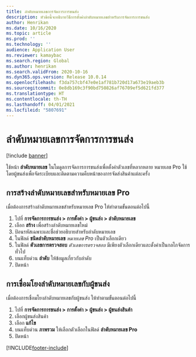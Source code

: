 ```yaml
---
title: ลำดับหมายเลขการจัดการการขนส่ง
description: หัวข้อนี้จะอธิบายวิธีการตั้งค่าลำดับหมายเลขสำหรับการจัดการการขนส่ง
author: Henrikan
ms.date: 10/16/2020
ms.topic: article
ms.prod: ''
ms.technology: ''
audience: Application User
ms.reviewer: kamaybac
ms.search.region: Global
ms.author: henrikan
ms.search.validFrom: 2020-10-16
ms.dyn365.ops.version: Release 10.0.14
ms.openlocfilehash: f3da757cbf47e0e1af781b720d17a673e19aeb3b
ms.sourcegitcommit: 0e8db169c3f90bd750826af76709ef5d621fd377
ms.translationtype: HT
ms.contentlocale: th-TH
ms.lasthandoff: 04/01/2021
ms.locfileid: "5807691"
---
```

# <a name="transportation-management-number-sequence"></a>ลำดับหมายเลขการจัดการการขนส่ง

[!include [banner](../includes/banner.md)]

ใช้หน้า **ลำดับหมายเลข** ในโมดูลการจัดการการขนส่งเพื่อตั้งค่าตัวเลขที่หลากหลาย หมายเลข Pro ใช้โดยผู้ขนส่งเพื่อจัดระเบียบและติดตามความคืบหน้าของการจัดส่งสินค้าแต่ละครั้ง

## <a name="create-a-number-sequence-for-a-pro-number"></a>การสร้างลำดับหมายเลขสำหรับหมายเลข Pro

เมื่อต้องการสร้างลำดับหมายเลขสำหรับหมายเลข Pro ให้ทำตามขั้นตอนต่อไปนี้

1. ไปที่ **การจัดการการขนส่ง \> การตั้งค่า \> ผู้ขนส่ง \> ลำดับหมายเลข**
1. เลือก **สร้าง** เพื่อสร้างลำดับหมายเลขใหม่
1. ป้อนรหัสเฉพาะและชื่อช่วยอธิบายสำหรับลำดับหมายเลข
1. ในฟิลด์ **ชนิดลำดับหมายเลข** *หมายเลข Pro* เป็นตัวเลือกเดียว
1. ในฟิลด์ **ตัวเลขการตรวจสอบ** *ตัวเลขการตรวจสอบ* มีเพียงตัวเลือกเดียวและตั้งค่าเป็นกลไกจัดการทั่วไป
1. บนแท็บด่วน **ลำดับ** ให้ข้อมูลเกี่ยวกับลำดับ
1. ปิดหน้า

## <a name="link-a-number-sequence-to-a-shipping-carrier"></a>การเชื่อมโยงลำดับหมายเลขกับผู้ขนส่ง

เมื่อต้องการเชื่อมโยงลำดับหมายเลขกับผู้ขนส่ง ให้ทำตามขั้นตอนต่อไปนี้

1. ไปที่ **การจัดการการขนส่ง \> การตั้งค่า \> ผู้ขนส่ง \> ผู้ขนส่งสินค้า**
1. เลือกผู้ขนส่งสินค้า
1. เลือก **แก้ไข**
1. บนแท็บด่วน **ภาพรวม** ให้เลือกตัวเลือกในฟิลด์ **ลำดับหมายเลข Pro**
1. ปิดหน้า


[!INCLUDE[footer-include](../../includes/footer-banner.md)]